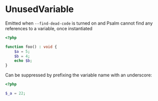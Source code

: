 # UnusedVariable

Emitted when `--find-dead-code` is turned on and Psalm cannot find any references to a variable, once instantiated

```php
<?php

function foo() : void {
    $a = 5;
    $b = 4;
    echo $b;
}
```

Can be suppressed by prefixing the variable name with an underscore:

```php
<?php

$_a = 22;
```
